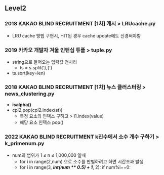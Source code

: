 ## Level2
### 2018 KAKAO BLIND RECRUITMENT [1차] 캐시 > LRUcache.py
* LRU cache 방법 구현시, HIT된 경우 cache update에도 신경써야함

### 2019 카카오 개발자 겨울 인턴십 튜플 > tuple.py
* string으로 들어오는 입력값 전처리
  *  ts = s.split('},{')
* ts.sort(key=len)

### 2018 KAKAO BLIND RECRUITMENT [1차] 뉴스 클러스터링 > news_clustering.py
* **isalpha()**
* cpl2.pop(cpl2.index(st))
  * 특정 요소의 인덱스 구하고 > l1.index(value)
  * 해당 요소 인덱스 pop()

### 2022 KAKAO BLIND RECRUITMENT k진수에서 소수 개수 구하기 > k_primenum.py
+ num의 범위가 1 ≤ n ≤ 1,000,000 일때
  * for i in range(2,num) 으로 소수를 판별하려고 하면 시간초과 발생 
  * for i in range(3, _**int(num ** 0.5) + 1**_, 2):
            if num%i==0:
